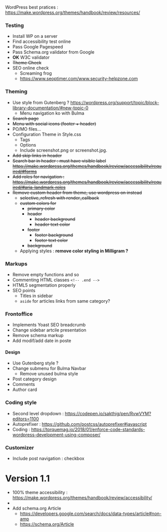 
WordPress best pratices : https://make.wordpress.org/themes/handbook/review/resources/

### Testing

* Install WP on a server
* Find accessibility test online
* Pass Google Pagespeed
* Pass Schema.org validator from Google
* **OK** W3C validator
* <del>Theme Check</del>
* SEO online check
  * Screaming frog
  * https://www.seoptimer.com/www.security-helpzone.com 

### Theming

* Use style from Gutenberg ? https://wordpress.org/support/topic/block-library-documentation/#new-topic-0
  * Menu navigation ko with Bulma
* <del>Search page</del>
* <del>Menu with social icons (footer + header)</del>
* PO/MO files... 
* Configuration Theme in Style.css
  * Tags
  * Options 
  * Include screenshot.png or screenshot.jpg.
* <del>Add skip links in header</del>
* <del>Search bar in header : must have visible label https://make.wordpress.org/themes/handbook/review/accessibility/required/#forms</del>
* <del>Add roles for navigation : https://make.wordpress.org/themes/handbook/review/accessibility/required/#aria-landmark-roles</del>
* <del>Remove custom header from theme, use wordpress on instead</del>
    * <del>selective_refresh with render_callback</del>
    * <del>custom colors for</del>
        * <del>primary color</del>
        * <del>header</del>
            * <del>header background</del>
            * <del>header text color</del>
        * <del>footer</del>
            * <del>footer background</del>
            * <del>footer text color</del>
        * <del>background</del>
    * Applying styles :  **remove color styling in Milligram ?**
    
### Markups

* Remove empty functions and so
* Commenting HTML classes `<!-- .end -->`
* HTML5 segmentation properly
* SEO points
  * Titles in sidebar
  * `aside` for articles links from same category?

 ### Frontoffice
 
* Implements Yoast SEO breadcrumb
* Change sidebar artcile presentation
* Remove schema markup
* Add modif/add date in poste

#### Design

* Use Gutenberg style ?
* Change submenu for Bulma Navbar
    * Remove unused bulma style
* Post category design
* Comments
* Author card

### Coding style

* Second level dropdown : https://codepen.io/sakthig/pen/RvwVYM?editors=1100
* Autoprefixer : https://github.com/postcss/autoprefixer#javascript
* Coding : https://torquemag.io/2018/01/enforce-code-standards-wordpress-development-using-composer/

### Customizer

* Include post navigation : checkbox

# Version 1.1

* 100% theme accessibility : https://make.wordpress.org/themes/handbook/review/accessibility/
* 
* Add schema.org Article
  * https://developers.google.com/search/docs/data-types/article#non-amp
  * https://schema.org/Article